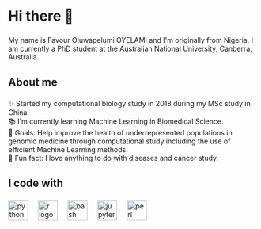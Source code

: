 <h1 align="left">Hi there 👋 </h1>

###

<p align="left">My name is Favour Oluwapelumi OYELAMI and I'm originally from Nigeria. I am currently a PhD student at the Australian National University, Canberra, Australia.</p>

###

<h2 align="left">About me</h2>

###

<p align="left">✨ Started my computational biology study in 2018 during my MSc study in China.<br>📚 I'm currently learning Machine Learning in Biomedical Science.<br>🎯 Goals: Help improve the health of underrepresented populations in genomic medicine through computational study including the use of efficient Machine Learning methods.<br>🎲 Fun fact: I love anything to do with diseases and cancer study.</p>

###

<h2 align="left">I code with</h2>

###

<div align="left">
  <img src="https://cdn.jsdelivr.net/gh/devicons/devicon/icons/python/python-original.svg" height="40" alt="python logo"  />
  <img width="12" />
  <img src="https://cdn.jsdelivr.net/gh/devicons/devicon/icons/r/r-original.svg" height="40" alt="r logo"  />
  <img width="12" />
  <img src="https://cdn.jsdelivr.net/gh/devicons/devicon/icons/bash/bash-original.svg" height="40" alt="bash logo"  />
  <img width="12" />
  <img src="https://cdn.jsdelivr.net/gh/devicons/devicon/icons/jupyter/jupyter-original.svg" height="40" alt="jupyter logo"  />
  <img width="12" />
  <img src="https://skillicons.dev/icons?i=perl" height="40" alt="perl logo"  />
</div>

###
